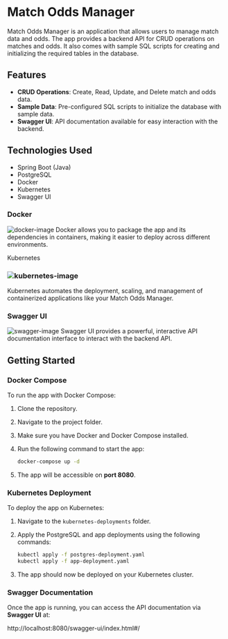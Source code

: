 # Match Odds Manager

Match Odds Manager is an application that allows users to manage match data and odds. The app provides a backend API for CRUD operations on matches and odds. It also comes with sample SQL scripts for creating and initializing the required tables in the database.

## Features

- **CRUD Operations**: Create, Read, Update, and Delete match and odds data.
- **Sample Data**: Pre-configured SQL scripts to initialize the database with sample data.
- **Swagger UI**: API documentation available for easy interaction with the backend.

## Technologies Used

- Spring Boot (Java)
- PostgreSQL
- Docker
- Kubernetes
- Swagger UI

### Docker
![docker-image](https://github.com/user-attachments/assets/0d9809b2-48cb-4f4a-8788-33a2e7d697c1)
Docker allows you to package the app and its dependencies in containers, making it easier to deploy across different environments.

Kubernetes
### ![kubernetes-image](https://github.com/user-attachments/assets/fcc988e7-96e5-4d89-8587-4ef2bff3e9d6)
Kubernetes automates the deployment, scaling, and management of containerized applications like your Match Odds Manager.

### Swagger UI
![swagger-image](https://github.com/user-attachments/assets/58bb94b9-900c-40d0-8cd3-74ea49270f3b)
Swagger UI provides a powerful, interactive API documentation interface to interact with the backend API.

## Getting Started

### Docker Compose

To run the app with Docker Compose:

1. Clone the repository.
2. Navigate to the project folder.
3. Make sure you have Docker and Docker Compose installed.
4. Run the following command to start the app:

    ```sh
    docker-compose up -d
    ```

5. The app will be accessible on **port 8080**.

### Kubernetes Deployment

To deploy the app on Kubernetes:

1. Navigate to the `kubernetes-deployments` folder.
2. Apply the PostgreSQL and app deployments using the following commands:

    ```sh
    kubectl apply -f postgres-deployment.yaml
    kubectl apply -f app-deployment.yaml
    ```

3. The app should now be deployed on your Kubernetes cluster.

### Swagger Documentation

Once the app is running, you can access the API documentation via **Swagger UI** at:

http://localhost:8080/swagger-ui/index.html#/
